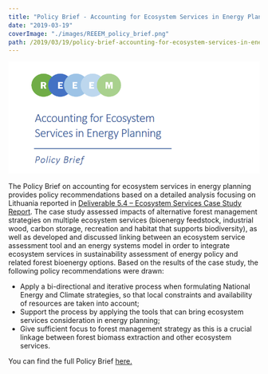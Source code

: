 ```yaml
---
title: "Policy Brief - Accounting for Ecosystem Services in Energy Planning"
date: "2019-03-19"
coverImage: "./images/REEEM_policy_brief.png"
path: /2019/03/19/policy-brief-accounting-for-ecosystem-services-in-energy-planning/
---
```


![REEEM policy brief](./images/REEEM_policy_brief.png)

The Policy Brief on accounting for ecosystem services in energy planning provides policy recommendations based on a detailed analysis focusing on Lithuania reported in [Deliverable 5.4 – Ecosystem Services Case Study Report](../uploads/2018/12/5.4-Ecosystem-Services-case-study-report.pdf). The case study assessed impacts of alternative forest management strategies on multiple ecosystem services (bioenergy feedstock, industrial wood, carbon storage, recreation and habitat that supports biodiversity), as well as developed and discussed linking between an ecosystem service assessment tool and an energy systems model in order to integrate ecosystem services in sustainability assessment of energy policy and related forest bioenergy options. Based on the results of the case study, the following policy recommendations were drawn:

- Apply a bi-directional and iterative process when formulating National Energy and Climate strategies, so that local constraints and availability of resources are taken into account;
- Support the process by applying the tools that can bring ecosystem services consideration in energy planning;
- Give sufficient focus to forest management strategy as this is a crucial linkage between forest biomass extraction and other ecosystem services.

You can find the full Policy Brief [here.](../uploads/2018/07/REEEM-D5.5a-Policy-Brief.pdf)
